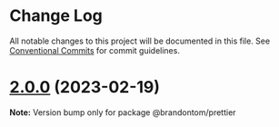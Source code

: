 # Change Log

All notable changes to this project will be documented in this file.
See [Conventional Commits](https://conventionalcommits.org) for commit guidelines.

# [2.0.0](https://github.com/magicink/btc-lerna/compare/v1.0.29...v2.0.0) (2023-02-19)

**Note:** Version bump only for package @brandontom/prettier
